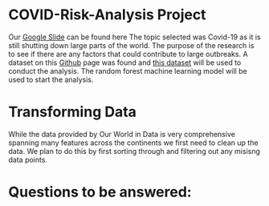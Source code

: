 # COVID-Risk-Analysis Project  
Our [Google Slide](https://docs.google.com/presentation/d/101htR5K1BQZjaQds0KX6pGQzegq2OEnil5-H-vAukYI/edit?usp=sharing) can be found here
The topic selected was Covid-19 as it is still shutting down large parts of the world. The purpose of the research is to see if there are any factors that could contribute to large outbreaks. A dataset on this [Github](https://github.com/owid/covid-19-data/blob/master/public/data/README.md) page was found and [this dataset](https://covid.ourworldindata.org/data/owid-covid-data.csv) will be used to conduct the analysis. The random forest machine learning model will be used to start the analysis.

# Transforming Data
While the data provided by Our World in Data is very comprehensive spanning many features across the continents we first need to clean up the data. We plan to do this by first sorting through and filtering out any misisng data points.

# Questions to be answered:
